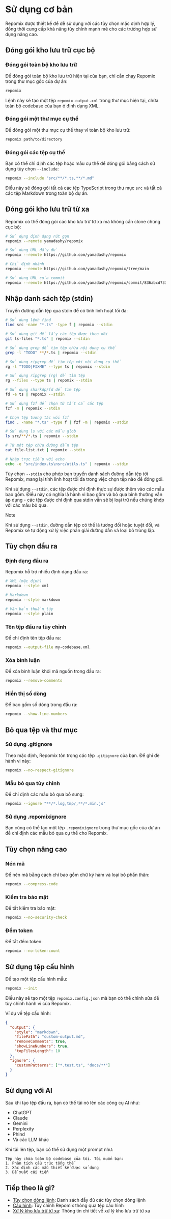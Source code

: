 # Sử dụng cơ bản

Repomix được thiết kế để dễ sử dụng với các tùy chọn mặc định hợp lý, đồng thời cung cấp khả năng tùy chỉnh mạnh mẽ cho các trường hợp sử dụng nâng cao.

## Đóng gói kho lưu trữ cục bộ

### Đóng gói toàn bộ kho lưu trữ

Để đóng gói toàn bộ kho lưu trữ hiện tại của bạn, chỉ cần chạy Repomix trong thư mục gốc của dự án:

```bash
repomix
```

Lệnh này sẽ tạo một tệp `repomix-output.xml` trong thư mục hiện tại, chứa toàn bộ codebase của bạn ở định dạng XML.

### Đóng gói một thư mục cụ thể

Để đóng gói một thư mục cụ thể thay vì toàn bộ kho lưu trữ:

```bash
repomix path/to/directory
```

### Đóng gói các tệp cụ thể

Bạn có thể chỉ định các tệp hoặc mẫu cụ thể để đóng gói bằng cách sử dụng tùy chọn `--include`:

```bash
repomix --include "src/**/*.ts,**/*.md"
```

Điều này sẽ đóng gói tất cả các tệp TypeScript trong thư mục `src` và tất cả các tệp Markdown trong toàn bộ dự án.

## Đóng gói kho lưu trữ từ xa

Repomix có thể đóng gói các kho lưu trữ từ xa mà không cần clone chúng cục bộ:

```bash
# Sử dụng định dạng rút gọn
repomix --remote yamadashy/repomix

# Sử dụng URL đầy đủ
repomix --remote https://github.com/yamadashy/repomix

# Chỉ định nhánh
repomix --remote https://github.com/yamadashy/repomix/tree/main

# Sử dụng URL của commit
repomix --remote https://github.com/yamadashy/repomix/commit/836abcd7335137228ad77feb28655d85712680f1
```

## Nhập danh sách tệp (stdin)

Truyền đường dẫn tệp qua stdin để có tính linh hoạt tối đa:

```bash
# Sử dụng lệnh find
find src -name "*.ts" -type f | repomix --stdin

# Sử dụng git để lấy các tệp được theo dõi
git ls-files "*.ts" | repomix --stdin

# Sử dụng grep để tìm tệp chứa nội dung cụ thể
grep -l "TODO" **/*.ts | repomix --stdin

# Sử dụng ripgrep để tìm tệp với nội dung cụ thể
rg -l "TODO|FIXME" --type ts | repomix --stdin

# Sử dụng ripgrep (rg) để tìm tệp
rg --files --type ts | repomix --stdin

# Sử dụng sharkdp/fd để tìm tệp
fd -e ts | repomix --stdin

# Sử dụng fzf để chọn từ tất cả các tệp
fzf -m | repomix --stdin

# Chọn tệp tương tác với fzf
find . -name "*.ts" -type f | fzf -m | repomix --stdin

# Sử dụng ls với các mẫu glob
ls src/**/*.ts | repomix --stdin

# Từ một tệp chứa đường dẫn tệp
cat file-list.txt | repomix --stdin

# Nhập trực tiếp với echo
echo -e "src/index.ts\nsrc/utils.ts" | repomix --stdin
```

Tùy chọn `--stdin` cho phép bạn truyền danh sách đường dẫn tệp tới Repomix, mang lại tính linh hoạt tối đa trong việc chọn tệp nào để đóng gói.

Khi sử dụng `--stdin`, các tệp được chỉ định thực sự được thêm vào các mẫu bao gồm. Điều này có nghĩa là hành vi bao gồm và bỏ qua bình thường vẫn áp dụng - các tệp được chỉ định qua stdin vẫn sẽ bị loại trừ nếu chúng khớp với các mẫu bỏ qua.

> [!NOTE]
> Khi sử dụng `--stdin`, đường dẫn tệp có thể là tương đối hoặc tuyệt đối, và Repomix sẽ tự động xử lý việc phân giải đường dẫn và loại bỏ trùng lặp.

## Tùy chọn đầu ra

### Định dạng đầu ra

Repomix hỗ trợ nhiều định dạng đầu ra:

```bash
# XML (mặc định)
repomix --style xml

# Markdown
repomix --style markdown

# Văn bản thuần túy
repomix --style plain
```

### Tên tệp đầu ra tùy chỉnh

Để chỉ định tên tệp đầu ra:

```bash
repomix --output-file my-codebase.xml
```

### Xóa bình luận

Để xóa bình luận khỏi mã nguồn trong đầu ra:

```bash
repomix --remove-comments
```

### Hiển thị số dòng

Để bao gồm số dòng trong đầu ra:

```bash
repomix --show-line-numbers
```

## Bỏ qua tệp và thư mục

### Sử dụng .gitignore

Theo mặc định, Repomix tôn trọng các tệp `.gitignore` của bạn. Để ghi đè hành vi này:

```bash
repomix --no-respect-gitignore
```

### Mẫu bỏ qua tùy chỉnh

Để chỉ định các mẫu bỏ qua bổ sung:

```bash
repomix --ignore "**/*.log,tmp/,**/*.min.js"
```

### Sử dụng .repomixignore

Bạn cũng có thể tạo một tệp `.repomixignore` trong thư mục gốc của dự án để chỉ định các mẫu bỏ qua cụ thể cho Repomix.

## Tùy chọn nâng cao

### Nén mã

Để nén mã bằng cách chỉ bao gồm chữ ký hàm và loại bỏ phần thân:

```bash
repomix --compress-code
```

### Kiểm tra bảo mật

Để tắt kiểm tra bảo mật:

```bash
repomix --no-security-check
```

### Đếm token

Để tắt đếm token:

```bash
repomix --no-token-count
```

## Sử dụng tệp cấu hình

Để tạo một tệp cấu hình mẫu:

```bash
repomix --init
```

Điều này sẽ tạo một tệp `repomix.config.json` mà bạn có thể chỉnh sửa để tùy chỉnh hành vi của Repomix.

Ví dụ về tệp cấu hình:

```json
{
  "output": {
    "style": "markdown",
    "filePath": "custom-output.md",
    "removeComments": true,
    "showLineNumbers": true,
    "topFilesLength": 10
  },
  "ignore": {
    "customPatterns": ["*.test.ts", "docs/**"]
  }
}
```

## Sử dụng với AI

Sau khi tạo tệp đầu ra, bạn có thể tải nó lên các công cụ AI như:

- ChatGPT
- Claude
- Gemini
- Perplexity
- Phind
- Và các LLM khác

Khi tải lên tệp, bạn có thể sử dụng một prompt như:

```
Tệp này chứa toàn bộ codebase của tôi. Tôi muốn bạn:
1. Phân tích cấu trúc tổng thể
2. Xác định các mẫu thiết kế được sử dụng
3. Đề xuất cải tiến
```

## Tiếp theo là gì?

- [Tùy chọn dòng lệnh](command-line-options.md): Danh sách đầy đủ các tùy chọn dòng lệnh
- [Cấu hình](configuration.md): Tùy chỉnh Repomix thông qua tệp cấu hình
- [Xử lý kho lưu trữ từ xa](remote-repository-processing.md): Thông tin chi tiết về xử lý kho lưu trữ từ xa
